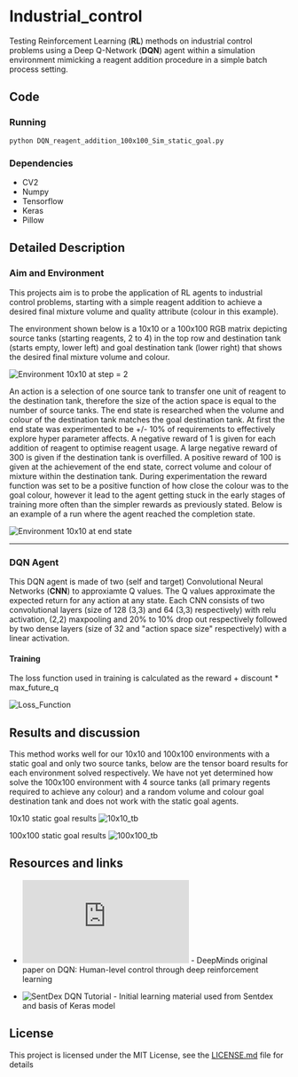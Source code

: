 # Industrial_control
Testing Reinforcement Learning (**RL**) methods on industrial control problems using a Deep Q-Network (**DQN**) agent within a simulation environment mimicking a reagent addition procedure in a simple batch process setting. 

## Code

### Running
```
python DQN_reagent_addition_100x100_Sim_static_goal.py
```

### Dependencies

*  CV2
*  Numpy
*  Tensorflow
*  Keras
*  Pillow


## Detailed Description
### Aim and Environment

This projects aim is to probe the application of RL agents to industrial control problems, starting with a simple reagent addition to achieve a desired final mixture volume and quality attribute (colour in this example). 

The environment shown below is a 10x10 or a 100x100 RGB matrix  depicting source tanks (starting reagents, 2 to 4) in the top row and destination tank (starts empty, lower left) and goal destination tank (lower right) that shows the desired final mixture volume and colour.    

![Environment 10x10 at step = 2](https://github.com/jameshiggie/Industrial_control/blob/master/img/10x10_start_anno.png)

An action is a selection of one source tank to transfer one unit of reagent to the destination tank, therefore the size of the action space is equal to the number of source tanks. The end state is researched when the volume and colour of the destination tank matches the goal destination tank. At first the end state was experimented to be +/- 10% of requirements to effectively explore hyper parameter affects. A negative reward of 1 is given for each addition of reagent to optimise reagent usage. A large negative reward of 300 is given if the destination tank is overfilled. A positive reward of 100 is given at the achievement of the end state, correct volume and colour of mixture within the destination tank. During experimentation the reward function was set to be a positive function of how close the colour was to the goal colour, however it lead to the agent getting stuck in the early stages of training more often than the simpler rewards as previously stated. Below is an example of a run where the agent reached the completion state.

![Environment 10x10 at end state](https://github.com/jameshiggie/Industrial_control/blob/master/img/10x10_end.png)

---

### DQN Agent

This DQN agent is made of two (self and target) Convolutional Neural Networks (**CNN**) to approxiamte Q values. The Q values approximate the expected return for any action at any state. Each CNN consists of two convolutional layers (size of 128 (3,3) and 64 (3,3) respectively) with relu activation, (2,2) maxpooling and 20% to 10% drop out respectively followed by two dense layers (size of 32 and "action space size" respectively) with a linear activation.  

#### Training

The loss function used in training is calculated as the reward + discount * max_future_q

![Loss_Function](https://github.com/jameshiggie/Industrial_control/blob/master/img/loss_func.png)


## Results and discussion

This method works well for our 10x10 and 100x100 environments with a static goal and only two source tanks, below are the tensor board results for each environment solved respectively. We have not yet determined how solve the 100x100 environment with 4 source tanks (all primary regents required to achieve any colour) and a random volume and colour goal destination tank and does not work with the static goal agents. 

10x10 static goal results 
![10x10_tb](https://github.com/jameshiggie/Industrial_control/blob/master/img/tb1.png)

100x100 static goal results 
![100x100_tb](https://github.com/jameshiggie/Industrial_control/blob/master/img/tb2.png)

## Resources and links
* ![OG_Paper](https://web.stanford.edu/class/psych209/Readings/MnihEtAlHassibis15NatureControlDeepRL.pdf) - DeepMinds original paper on DQN: Human-level control through deep reinforcement learning

* ![SentDex DQN Tutorial](https://pythonprogramming.net/deep-q-learning-dqn-reinforcement-learning-python-tutorial) - Initial learning material used from Sentdex and basis of Keras model


## License
This project is licensed under the MIT License, see the [LICENSE.md](LICENSE.md) file for details
